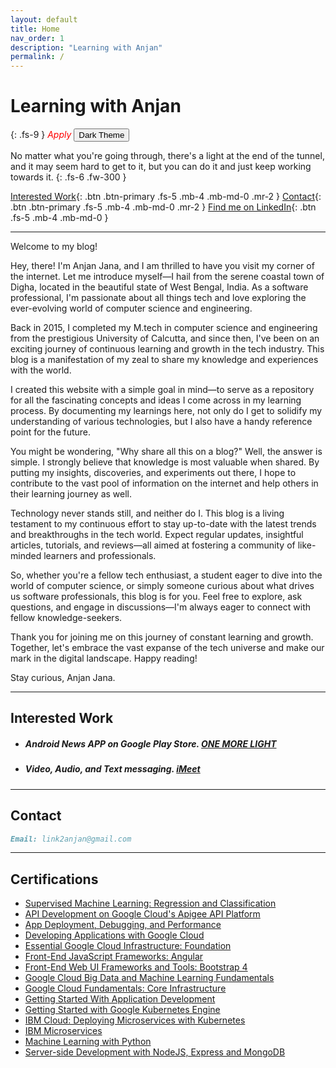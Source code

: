 ```yaml
---
layout: default
title: Home
nav_order: 1
description: "Learning with Anjan"
permalink: /
---
```


# Learning with Anjan
{: .fs-9 }
<span style="color:red"> *Apply* </span>
<button class="btn js-toggle-dark-mode btn-primary">Dark Theme</button>

No matter what you're going through, there's a light at the end of the tunnel, and it may seem hard to get to it, but you can do it and just keep working towards it.
{: .fs-6 .fw-300 }

[Interested Work](#interested-work){: .btn .btn-primary .fs-5 .mb-4 .mb-md-0 .mr-2 } [Contact](#contact){: .btn .btn-primary .fs-5 .mb-4 .mb-md-0 .mr-2 } [Find me on LinkedIn](https://www.linkedin.com/in/link2anjan/){: .btn .fs-5 .mb-4 .mb-md-0 }

---
Welcome to my blog!

Hey, there! I'm Anjan Jana, and I am thrilled to have you visit my corner of the internet. Let me introduce myself—I hail from the serene coastal town of Digha, located in the beautiful state of West Bengal, India. As a software professional, I'm passionate about all things tech and love exploring the ever-evolving world of computer science and engineering.

Back in 2015, I completed my M.tech in computer science and engineering from the prestigious University of Calcutta, and since then, I've been on an exciting journey of continuous learning and growth in the tech industry. This blog is a manifestation of my zeal to share my knowledge and experiences with the world.

I created this website with a simple goal in mind—to serve as a repository for all the fascinating concepts and ideas I come across in my learning process. By documenting my learnings here, not only do I get to solidify my understanding of various technologies, but I also have a handy reference point for the future.

You might be wondering, "Why share all this on a blog?" Well, the answer is simple. I strongly believe that knowledge is most valuable when shared. By putting my insights, discoveries, and experiments out there, I hope to contribute to the vast pool of information on the internet and help others in their learning journey as well.

Technology never stands still, and neither do I. This blog is a living testament to my continuous effort to stay up-to-date with the latest trends and breakthroughs in the tech world. Expect regular updates, insightful articles, tutorials, and reviews—all aimed at fostering a community of like-minded learners and professionals.

So, whether you're a fellow tech enthusiast, a student eager to dive into the world of computer science, or simply someone curious about what drives us software professionals, this blog is for you. Feel free to explore, ask questions, and engage in discussions—I'm always eager to connect with fellow knowledge-seekers.

Thank you for joining me on this journey of constant learning and growth. Together, let's embrace the vast expanse of the tech universe and make our mark in the digital landscape. Happy reading!

Stay curious,
Anjan Jana.
    
<script>
const toggleDarkMode = document.querySelector('.js-toggle-dark-mode');

    var allcookies = document.cookie;
    cookiearray = allcookies.split(';');
    for(var i=0; i<cookiearray.length; i++) {
        var name = cookiearray[i].split('=')[0];
        var value = cookiearray[i].split('=')[1];
        if(name.trim() == 'theme'){
            if(value.trim() == "dark"){
                toggleDarkMode.textContent = 'Light Theme';
            }else{
                toggleDarkMode.textContent = 'Dark Theme';
            }
            break;
        }
    }

jtd.addEvent(toggleDarkMode, 'click', function(){
  if (jtd.getTheme() === 'dark') {
    jtd.setTheme('light');
    document.cookie = 'theme=' + 'light';
    toggleDarkMode.textContent = 'Dark Theme';
  } else {
    jtd.setTheme('dark');
    document.cookie = 'theme=' + 'dark';
    toggleDarkMode.textContent = 'Light Theme';
  }
});
</script>

---
## Interested Work
* ##### Android News APP on Google Play Store. [ONE MORE LIGHT](https://play.google.com/store/apps/details?id=io.oneMoreLightOpen.starter)

* ##### Video, Audio, and Text messaging. [iMeet](https://github.com/link2anjan/iMeet/blob/main/README.md) 

---
## Contact
```markdown
Email: link2anjan@gmail.com
```

---
## Certifications
* [Supervised Machine Learning: Regression and Classification](https://www.coursera.org/account/accomplishments/verify/YAK3Q4EJZ5DV)
* [API Development on Google Cloud's Apigee API Platform](https://www.coursera.org/account/accomplishments/certificate/M9U4FNB7LVWY)
* [App Deployment, Debugging, and Performance](https://www.coursera.org/account/accomplishments/verify/PPPMCKYS3GQ8)
* [Developing Applications with Google Cloud](https://www.coursera.org/account/accomplishments/specialization/5WGB9H7QQLS6)
* [Essential Google Cloud Infrastructure: Foundation](https://www.coursera.org/account/accomplishments/verify/D3LQ28M)
* [Front-End JavaScript Frameworks: Angular](https://www.coursera.org/account/accomplishments/verify/95ZSFBLWLQCA)
* [Front-End Web UI Frameworks and Tools: Bootstrap 4](https://www.coursera.org/account/accomplishments/verify/2762M6G7NQSR)
* [Google Cloud Big Data and Machine Learning Fundamentals](https://www.coursera.org/account/accomplishments/verify/G5JZTSHACVDQ?utm_campaign=copybutton_certificate&utm_medium=certificate&utm_source=link)
* [Google Cloud Fundamentals: Core Infrastructure](https://www.coursera.org/account/accomplishments/verify/CTE4K96XUARC)
* [Getting Started With Application Development](https://www.coursera.org/account/accomplishments/verify/WD7R8R5R67NG)
* [Getting Started with Google Kubernetes Engine](https://www.coursera.org/account/accomplishments/verify/59ET8WB9MT52)
* [IBM Cloud: Deploying Microservices with Kubernetes](https://www.coursera.org/account/accomplishments/verify/G9YFKA2CKJ33?utm_campaign=copybutton_certificate&utm_medium=certificate&utm_source=link)
* [IBM Microservices](https://www.coursera.org/account/accomplishments/specialization/certificate/836EJVC8ZU54)
* [Machine Learning with Python](https://www.coursera.org/account/accomplishments/verify/463B3WUTDK2T)
* [Server-side Development with NodeJS, Express and MongoDB](https://www.coursera.org/account/accomplishments/verify/NHDNA682XAGN)














